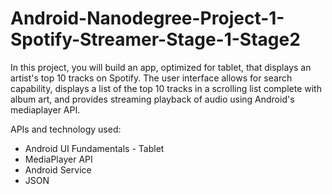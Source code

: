 # Android-Nanodegree-Project-1-Spotify-Streamer-Stage-1-Stage2

In this project, you will build an app, optimized for tablet, that displays an artist's top 10 tracks on Spotify. The user interface allows for search capability, displays a list of the top 10 tracks in a scrolling list complete with album art, and provides streaming playback of audio using Android's mediaplayer API.

APIs and technology used:

- Android UI Fundamentals - Tablet
- MediaPlayer API
- Android Service
- JSON
